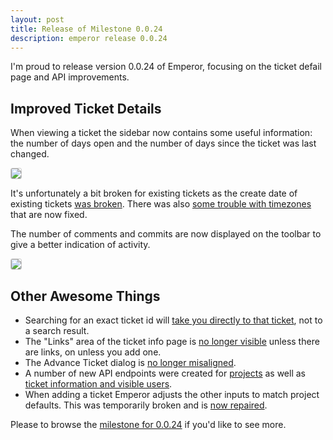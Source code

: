 ```yaml
---
layout: post
title: Release of Milestone 0.0.24
description: emperor release 0.0.24
---
```


I'm proud to release version 0.0.24 of Emperor, focusing on the ticket defail page and API improvements.

## Improved Ticket Details

When viewing a ticket the sidebar now contains some useful information: the
number of days open and the number of days since the ticket was last changed.

<a href="http://f.cl.ly/items/0c292k2z2s2f3M3e0s22/Image%202013.01.27%203:44:26%20PM.png"><img style="border: 1px solid #ccc; border-radius: 3px;" src="http://f.cl.ly/items/0c292k2z2s2f3M3e0s22/Image%202013.01.27%203:44:26%20PM.png"></a>

It's unfortunately a bit broken for existing tickets as the create date
of existing tickets [was broken](http://issues.emperorapp.com/ticket/EMP-222). There
was also [some trouble with timezones](http://issues.emperorapp.com/ticket/EMP-223) that are now fixed.

The number of comments and commits are now displayed on the toolbar to give a
better indication of activity.

<a href="http://cl.ly/image/0c2Y220X1U3y/Image%202013.01.27%203:55:19%20PM.png"><img style="border: 1px solid #ccc; border-radius: 3px;" src="http://cl.ly/image/0c2Y220X1U3y/Image%202013.01.27%203:55:19%20PM.png"></a>

## Other Awesome Things

* Searching for an exact ticket id will [take you directly to that ticket](http://issues.emperorapp.com/ticket/EMP-219), not to a search result.
* The "Links" area of the ticket info page is [no longer visible](http://issues.emperorapp.com/ticket/EMP-59) unless there are links, on unless you add one.
* The Advance Ticket dialog is [no longer misaligned](http://issues.emperorapp.com/ticket/EMP-221).
* A number of new API endpoints were created for [projects](http://issues.emperorapp.com/ticket/EMP-226) as well as [ticket information and visible users](http://issues.emperorapp.com/ticket/EMP-227).
* When adding a ticket Emperor adjusts the other inputs to match project defaults. This was temporarily broken and is [now repaired](http://issues.emperorapp.com/ticket/EMP-220).

Please to browse the [milestone for 0.0.24](http://issues.emperorapp.com/ticket/EMP-218)
if you'd like to see more.